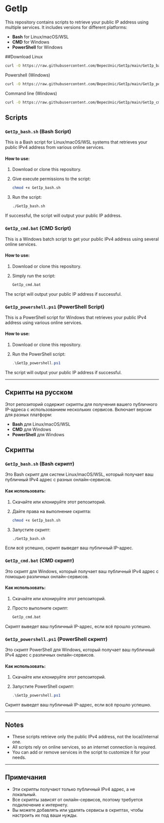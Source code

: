 
# GetIp

This repository contains scripts to retrieve your public IP address using multiple services. It includes versions for different platforms:

- **Bash** for Linux/macOS/WSL
- **CMD** for Windows
- **PowerShell** for Windows


##Download 
Linux
   ```bash
   curl -O https://raw.githubusercontent.com/BepecUnic/GetIp/main/GetIp_bash.sh
   ```
Powershell (Windows)
   ```bash
   curl -O https://raw.githubusercontent.com/BepecUnic/GetIp/main/GetIp_powershell.ps1
   ```
Command line (Windows)
   ```bash
   curl -O https://raw.githubusercontent.com/BepecUnic/GetIp/main/GetIp_cmd.bat
   ```

## Scripts

### `GetIp_bash.sh` (Bash Script)

This is a Bash script for Linux/macOS/WSL systems that retrieves your public IPv4 address from various online services.

#### How to use:

1. Download or clone this repository.
2. Give execute permissions to the script:

   ```bash
   chmod +x GetIp_bash.sh
   ```

3. Run the script:

   ```bash
   ./GetIp_bash.sh
   ```

If successful, the script will output your public IP address.

### `GetIp_cmd.bat` (CMD Script)

This is a Windows batch script to get your public IPv4 address using several online services.

#### How to use:

1. Download or clone this repository.
2. Simply run the script:

   ```cmd
   GetIp_cmd.bat
   ```

The script will output your public IP address if successful.

### `GetIp_powershell.ps1` (PowerShell Script)

This is a PowerShell script for Windows that retrieves your public IPv4 address using various online services.

#### How to use:

1. Download or clone this repository.
2. Run the PowerShell script:

   ```powershell
   .\GetIp_powershell.ps1
   ```

The script will output your public IP address if successful.

---

## Скрипты на русском

Этот репозиторий содержит скрипты для получения вашего публичного IP-адреса с использованием нескольких сервисов. Включает версии для разных платформ:

- **Bash** для Linux/macOS/WSL
- **CMD** для Windows
- **PowerShell** для Windows

## Скрипты

### `GetIp_bash.sh` (Bash скрипт)

Это Bash скрипт для систем Linux/macOS/WSL, который получает ваш публичный IPv4 адрес с разных онлайн-сервисов.

#### Как использовать:

1. Скачайте или клонируйте этот репозиторий.
2. Дайте права на выполнение скрипта:

   ```bash
   chmod +x GetIp_bash.sh
   ```

3. Запустите скрипт:

   ```bash
   ./GetIp_bash.sh
   ```

Если всё успешно, скрипт выведет ваш публичный IP-адрес.

### `GetIp_cmd.bat` (CMD скрипт)

Это скрипт для Windows, который получает ваш публичный IPv4 адрес с помощью различных онлайн-сервисов.

#### Как использовать:

1. Скачайте или клонируйте этот репозиторий.
2. Просто выполните скрипт:

   ```cmd
   GetIp_cmd.bat
   ```

Скрипт выведет ваш публичный IP-адрес, если всё прошло успешно.

### `GetIp_powershell.ps1` (PowerShell скрипт)

Это скрипт PowerShell для Windows, который получает ваш публичный IPv4 адрес с различных онлайн-сервисов.

#### Как использовать:

1. Скачайте или клонируйте этот репозиторий.
2. Запустите PowerShell скрипт:

   ```powershell
   .\GetIp_powershell.ps1
   ```

Скрипт выведет ваш публичный IP-адрес, если всё прошло успешно.

---

## Notes

- These scripts retrieve only the public IPv4 address, not the local/internal one.
- All scripts rely on online services, so an internet connection is required.
- You can add or remove services in the script to customize it for your needs.

---

## Примечания

- Эти скрипты получают только публичный IPv4 адрес, а не локальный.
- Все скрипты зависят от онлайн-сервисов, поэтому требуется подключение к интернету.
- Вы можете добавлять или удалять сервисы в скриптах, чтобы настроить их под ваши нужды.
